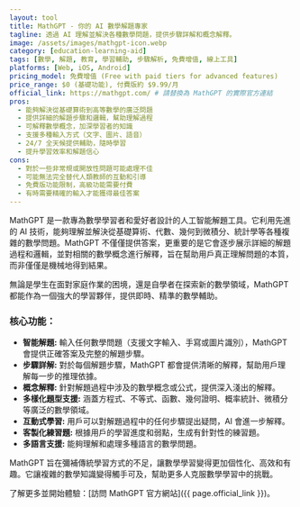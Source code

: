 ```yaml
---
layout: tool
title: MathGPT - 你的 AI 數學解題專家
tagline: 透過 AI 理解並解決各種數學問題，提供步驟詳解和概念解釋。
image: /assets/images/mathgpt-icon.webp
category: [education-learning-aid]
tags: [數學, 解題, 教育, 學習輔助, 步驟解析, 免費增值, 線上工具]
platforms: [Web, iOS, Android]
pricing_model: 免費增值 (Free with paid tiers for advanced features)
price_range: $0 (基礎功能), 付費版約 $9.99/月
official_link: https://mathgpt.com/ # 請替換為 MathGPT 的實際官方連結
pros:
  - 能夠解決從基礎算術到高等數學的廣泛問題
  - 提供詳細的解題步驟和邏輯，幫助理解過程
  - 可解釋數學概念，加深學習者的知識
  - 支援多種輸入方式（文字、圖片、語音）
  - 24/7 全天候提供輔助，隨時學習
  - 提升學習效率和解題信心
cons:
  - 對於一些非常規或開放性問題可能處理不佳
  - 可能無法完全替代人類教師的互動和引導
  - 免費版功能限制，高級功能需要付費
  - 有時需要精確的輸入才能獲得最佳答案
---
```


MathGPT 是一款專為數學學習者和愛好者設計的人工智能解題工具。它利用先進的 AI 技術，能夠理解並解決從基礎算術、代數、幾何到微積分、統計學等各種複雜的數學問題。MathGPT 不僅僅提供答案，更重要的是它會逐步展示詳細的解題過程和邏輯，並對相關的數學概念進行解釋，旨在幫助用戶真正理解問題的本質，而非僅僅是機械地得到結果。

無論是學生在面對家庭作業的困境，還是自學者在探索新的數學領域，MathGPT 都能作為一個強大的學習夥伴，提供即時、精準的數學輔助。

### 核心功能：

* **智能解題:** 輸入任何數學問題（支援文字輸入、手寫或圖片識別），MathGPT 會提供正確答案及完整的解題步驟。
* **步驟詳解:** 對於每個解題步驟，MathGPT 都會提供清晰的解釋，幫助用戶理解每一步的推理依據。
* **概念解釋:** 針對解題過程中涉及的數學概念或公式，提供深入淺出的解釋。
* **多樣化題型支援:** 涵蓋方程式、不等式、函數、幾何證明、概率統計、微積分等廣泛的數學領域。
* **互動式學習:** 用戶可以對解題過程中的任何步驟提出疑問，AI 會進一步解釋。
* **客製化練習題:** 根據用戶的學習進度和弱點，生成有針對性的練習題。
* **多語言支援:** 能夠理解和處理多種語言的數學問題。

MathGPT 旨在彌補傳統學習方式的不足，讓數學學習變得更加個性化、高效和有趣。它讓複雜的數學知識變得觸手可及，幫助更多人克服數學學習中的挑戰。

了解更多並開始體驗：[訪問 MathGPT 官方網站]({{ page.official_link }})。